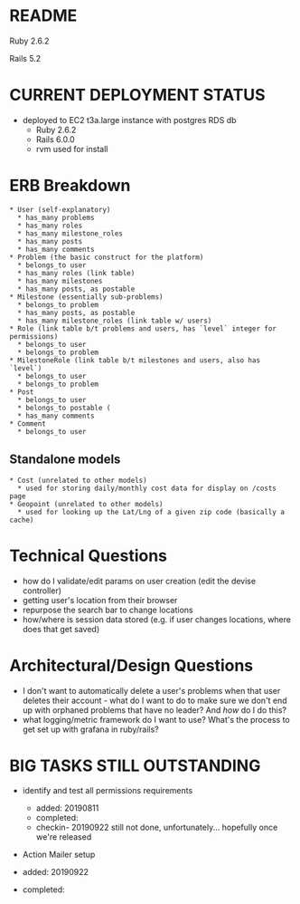 # README

Ruby 2.6.2

Rails 5.2

# CURRENT DEPLOYMENT STATUS
* deployed to EC2 t3a.large instance with postgres RDS db
  * Ruby 2.6.2
  * Rails 6.0.0
  * rvm used for install


# ERB Breakdown
```
* User (self-explanatory)
  * has_many problems
  * has_many roles
  * has_many milestone_roles
  * has_many posts
  * has_many comments
* Problem (the basic construct for the platform)
  * belongs_to user
  * has_many roles (link table)
  * has_many milestones
  * has_many posts, as postable
* Milestone (essentially sub-problems)
  * belongs_to problem
  * has_many posts, as postable
  * has_many milestone_roles (link table w/ users)
* Role (link table b/t problems and users, has `level` integer for permissions)
  * belongs_to user
  * belongs_to problem
* MilestoneRole (link table b/t milestones and users, also has `level`)
  * belongs_to user
  * belongs_to problem
* Post
  * belongs_to user
  * belongs_to postable (
  * has_many comments
* Comment
  * belongs_to user
```
## Standalone models
```
* Cost (unrelated to other models)
  * used for storing daily/monthly cost data for display on /costs page
* Geopoint (unrelated to other models)
  * used for looking up the Lat/Lng of a given zip code (basically a cache)
```  


# Technical Questions

* how do I validate/edit params on user creation (edit the devise controller)
* getting user's location from their browser
* repurpose the search bar to change locations
* how/where is session data stored (e.g. if user changes locations, where does that get saved)




# Architectural/Design Questions


* I don't want to automatically delete a user's problems when that user deletes their account - what do I want to do to make sure we don't end up with orphaned problems that have no leader? And *how* do I do this?
* what logging/metric framework do I want to use? What's the process to get set up with grafana in ruby/rails?



# BIG TASKS STILL OUTSTANDING

* identify and test all permissions requirements
  * added: 20190811
  * completed:
  * checkin- 20190922 still not done, unfortunately... hopefully once we're released 



 * Action Mailer setup
  * added: 20190922
  * completed: 
